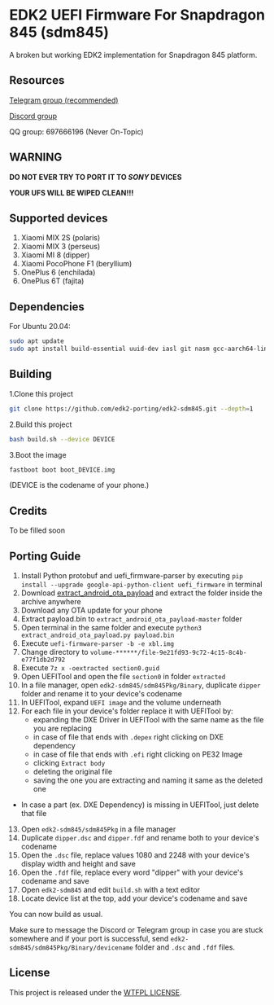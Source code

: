# EDK2 UEFI Firmware For Snapdragon 845 (sdm845)

A broken but working EDK2 implementation for Snapdragon 845 platform.

## Resources

[Telegram group (recommended)](https://t.me/joinchat/MNjTmBqHIokjweeN0SpoyA)

[Discord group](https://discord.gg/XXBWfag)

QQ group: 697666196 (Never On-Topic)

## WARNING

**DO NOT EVER TRY TO PORT IT TO *SONY* DEVICES**

**YOUR UFS WILL BE WIPED CLEAN!!!**

## Supported devices

1. Xiaomi MIX 2S       (polaris)
2. Xiaomi MIX 3        (perseus)
3. Xiaomi MI 8         (dipper)
4. Xiaomi PocoPhone F1 (beryllium)
5. OnePlus 6           (enchilada)
6. OnePlus 6T          (fajita)

## Dependencies

For Ubuntu 20.04:

```bash
sudo apt update
sudo apt install build-essential uuid-dev iasl git nasm gcc-aarch64-linux-gnu abootimg python3-distutils python3-pil python3-git
```

## Building

1.Clone this project

```bash
git clone https://github.com/edk2-porting/edk2-sdm845.git --depth=1
```

2.Build this project

```bash
bash build.sh --device DEVICE
```

3.Boot the image

```bash
fastboot boot boot_DEVICE.img
```

(DEVICE is the codename of your phone.)

## Credits

To be filled soon

## Porting Guide
 
 1. Install Python protobuf and uefi_firmware-parser by executing `pip install --upgrade google-api-python-client uefi_firmware` in terminal
 2. Download [extract_android_ota_payload](https://github.com/cyxx/extract_android_ota_payload/archive/master.zip) and extract the folder inside the archive anywhere
 3. Download any OTA update for your phone
 4. Extract payload.bin to `extract_android_ota_payload-master` folder
 5. Open terminal in the same folder and execute `python3 extract_android_ota_payload.py payload.bin`
 6. Execute `uefi-firmware-parser -b -e xbl.img`
 7. Change directory to `volume-******/file-9e21fd93-9c72-4c15-8c4b-e77f1db2d792`
 8. Execute `7z x -oextracted section0.guid`
 9. Open UEFITool and open the file `section0` in folder `extracted`
 10. In a file manager, open `edk2-sdm845/sdm845Pkg/Binary`, duplicate `dipper` folder and rename it to your device's codename
 11. In UEFITool, expand `UEFI image` and the volume underneath
 12. For each file in your device's folder replace it with UEFITool by:
	 - expanding the DXE Driver in UEFITool with the same name as the file you are replacing
	 - in case of file that ends with `.depex` right clicking on DXE dependency
	 - in case of file that ends with `.efi` right clicking on PE32 Image
	 - clicking `Extract body`
	 - deleting the original file
	 - saving the one you are extracting and naming it same as the deleted one
- In case a part (ex. DXE Dependency) is missing in UEFITool, just delete that file
 13. Open `edk2-sdm845/sdm845Pkg` in a file manager
 14. Duplicate `dipper.dsc` and `dipper.fdf` and rename both to your device's codename
 15. Open the `.dsc` file, replace values 1080 and 2248 with your device's display width and height and save
 16. Open the `.fdf` file, replace every word "dipper" with your device's codename and save
 17. Open `edk2-sdm845` and edit `build.sh` with a text editor
 18. Locate device list at the top, add your device's codename and save

 You can now build as usual.
 
 Make sure to message the Discord or Telegram group in case you are stuck somewhere and if your port is successful, send `edk2-sdm845/sdm845Pkg/Binary/devicename` folder and `.dsc` and `.fdf` files.

## License

This project is released under the [WTFPL LICENSE](http://www.wtfpl.net/).
